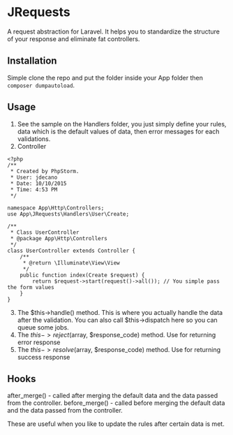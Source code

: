 # JRequests
A request abstraction for Laravel. It helps you to standardize the structure of your response and eliminate fat controllers.

## Installation
Simple clone the repo and put the folder inside your App folder then ```composer dumpautoload```.

## Usage

1. See the sample on the Handlers folder, you just simply define your rules, data which is the default values of data, then error messages for each validations.
2. Controller

```
<?php
/**
 * Created by PhpStorm.
 * User: jdecano
 * Date: 10/10/2015
 * Time: 4:53 PM
 */

namespace App\Http\Controllers;
use App\JRequests\Handlers\User\Create;

/**
 * Class UserController
 * @package App\Http\Controllers
 */
class UserController extends Controller {
    /**
     * @return \Illuminate\View\View
     */
    public function index(Create $request) {
        return $request->start(request()->all()); // You simple pass the form values 
    }
}
```

3. The $this->handle() method. This is where you actually handle the data after the validation. You can also call $this->dispatch here so you can queue some jobs.
4. The $this->reject($array, $response_code) method. Use for returning error response
5. The $this->resolve($array, $response_code) method. Use for returning success response

## Hooks

after_merge() - called after merging the default data and the data passed from the controller.
before_merge() - called before merging the default data and the data passed from the controller.

These are useful when you like to update the rules after certain data is met.
